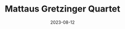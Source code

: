 ---
title: Mattaus Gretzinger Quartet
venue: "The Test :)"
address: 194 Queen Street W, Toronto, ON
date: 2023-08-12
start: '"2010"'
end: '"2020"'
description: |-
  Join us for swinging standards and originals featuring:
  Eric Liang - Piano
  Iggy Jarzabek - Bass
  Alex Scrignoli - Drums
image: /images/uploads/the-rex.jpg
imagePosition: object-left-top
---